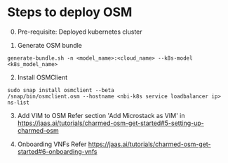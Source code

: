 # Steps to deploy OSM

0. Pre-requisite:
Deployed kubernetes cluster
 
1. Generate OSM bundle

```
generate-bundle.sh -n <model_name>:<cloud_name> --k8s-model <k8s_model_name>
```

2. Install OSMClient

```
sudo snap install osmclient --beta
/snap/bin/osmclient.osm --hostname <nbi-k8s service loadbalancer ip> ns-list
```

3. Add VIM to OSM
Refer section 'Add Microstack as VIM' in https://jaas.ai/tutorials/charmed-osm-get-started#5-setting-up-charmed-osm

4. Onboarding VNFs
Refer https://jaas.ai/tutorials/charmed-osm-get-started#6-onboarding-vnfs
